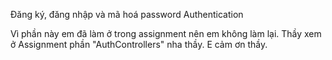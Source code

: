 Đăng ký, đăng nhập và mã hoá password
Authentication

Vì phần này em đã làm ở trong assignment nên em không làm lại. Thầy xem ở Assignment phần "AuthControllers" nha thầy. E cảm ơn thầy.
